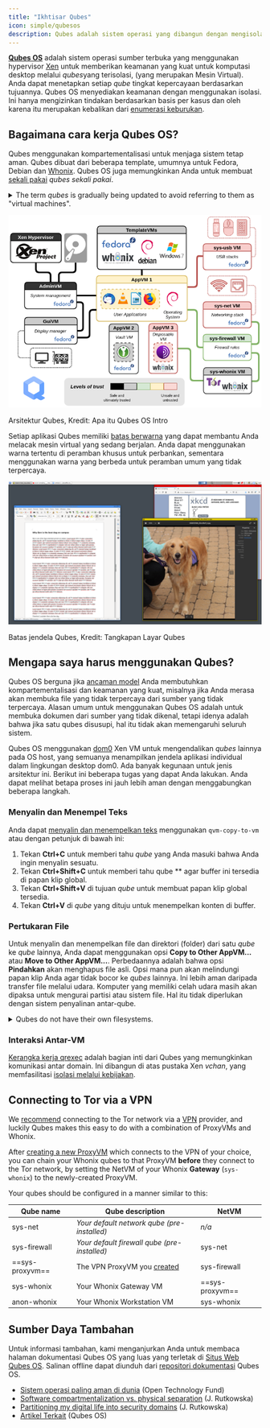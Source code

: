 ```yaml
---
title: "Ikhtisar Qubes"
icon: simple/qubesos
description: Qubes adalah sistem operasi yang dibangun dengan mengisolasi aplikasi di dalam *qubes* (sebelumnya disebut "VM") untuk meningkatkan keamanan.
---
```


[**Qubes OS**](../desktop.md#qubes-os) adalah sistem operasi sumber terbuka yang menggunakan hypervisor [Xen](https://en.wikipedia.org/wiki/Xen) untuk memberikan keamanan yang kuat untuk komputasi desktop melalui *qubes*yang terisolasi, (yang merupakan Mesin Virtual). Anda dapat menetapkan setiap *qube* tingkat kepercayaan berdasarkan tujuannya. Qubes OS menyediakan keamanan dengan menggunakan isolasi. Ini hanya mengizinkan tindakan berdasarkan basis per kasus dan oleh karena itu merupakan kebalikan dari [enumerasi keburukan](https://www.ranum.com/security/computer_security/editorials/dumb/).

## Bagaimana cara kerja Qubes OS?

Qubes menggunakan kompartementalisasi [](https://www.qubes-os.org/intro/) untuk menjaga sistem tetap aman. Qubes dibuat dari beberapa template, umumnya untuk Fedora, Debian dan [Whonix](../desktop.md#whonix). Qubes OS juga memungkinkan Anda untuk membuat [sekali pakai](https://www.qubes-os.org/doc/how-to-use-disposables/) *qubes sekali pakai*.

<details class="note" markdown>
<summary>The term <em>qubes</em> is gradually being updated to avoid referring to them as "virtual machines".</summary>

Beberapa informasi di sini dan di dokumentasi Qubes OS mungkin mengandung bahasa yang bertentangan karena istilah "appVM" secara bertahap diubah menjadi "qube". Qubes bukanlah mesin virtual secara keseluruhan, tetapi memiliki fungsi yang serupa dengan VM.

</details>

![Arsitektur Qubes](../assets/img/qubes/qubes-trust-level-architecture.png)
<figcaption>Arsitektur Qubes, Kredit: Apa itu Qubes OS Intro</figcaption>

Setiap aplikasi Qubes memiliki [batas berwarna](https://www.qubes-os.org/screenshots/) yang dapat membantu Anda melacak mesin virtual yang sedang berjalan. Anda dapat menggunakan warna tertentu di peramban khusus untuk perbankan, sementara menggunakan warna yang berbeda untuk peramban umum yang tidak terpercaya.

![Pembatas berwarna](../assets/img/qubes/r4.0-xfce-three-domains-at-work.png)
<figcaption>Batas jendela Qubes, Kredit: Tangkapan Layar Qubes</figcaption>

## Mengapa saya harus menggunakan Qubes?

Qubes OS berguna jika [ancaman model](../basics/threat-modeling.md) Anda membutuhkan kompartementalisasi dan keamanan yang kuat, misalnya jika Anda merasa akan membuka file yang tidak terpercaya dari sumber yang tidak terpercaya. Alasan umum untuk menggunakan Qubes OS adalah untuk membuka dokumen dari sumber yang tidak dikenal, tetapi idenya adalah bahwa jika satu qubes disusupi, hal itu tidak akan memengaruhi seluruh sistem.

Qubes OS menggunakan [dom0](https://wiki.xenproject.org/wiki/Dom0) Xen VM untuk mengendalikan *qubes* lainnya pada OS host, yang semuanya menampilkan jendela aplikasi individual dalam lingkungan desktop dom0. Ada banyak kegunaan untuk jenis arsitektur ini. Berikut ini beberapa tugas yang dapat Anda lakukan. Anda dapat melihat betapa proses ini jauh lebih aman dengan menggabungkan beberapa langkah.

### Menyalin dan Menempel Teks

Anda dapat [menyalin dan menempelkan teks](https://www.qubes-os.org/doc/how-to-copy-and-paste-text/) menggunakan `qvm-copy-to-vm` atau dengan petunjuk di bawah ini:

1. Tekan **Ctrl+C** untuk memberi tahu *qube* yang Anda masuki bahwa Anda ingin menyalin sesuatu.
2. Tekan **Ctrl+Shift+C** untuk memberi tahu qube ** agar buffer ini tersedia di papan klip global.
3. Tekan **Ctrl+Shift+V** di tujuan *qube* untuk membuat papan klip global tersedia.
4. Tekan **Ctrl+V** di *qube* yang dituju untuk menempelkan konten di buffer.

### Pertukaran File

Untuk menyalin dan menempelkan file dan direktori (folder) dari satu *qube* ke *qube* lainnya, Anda dapat menggunakan opsi **Copy to Other AppVM...** atau **Move to Other AppVM...**. Perbedaannya adalah bahwa opsi **Pindahkan** akan menghapus file asli. Opsi mana pun akan melindungi papan klip Anda agar tidak bocor ke *qubes* lainnya. Ini lebih aman daripada transfer file melalui udara. Komputer yang memiliki celah udara masih akan dipaksa untuk mengurai partisi atau sistem file. Hal itu tidak diperlukan dengan sistem penyalinan antar-qube.

<details class="note" markdown>
<summary>Qubes do not have their own filesystems.</summary>

You can [copy and move files](https://www.qubes-os.org/doc/how-to-copy-and-move-files/) between *qubes*. Ketika melakukan hal tersebut, perubahan tidak langsung dilakukan dan dapat dengan mudah dibatalkan jika terjadi kecelakaan. When you run a *qube*, it does not have a persistent filesystem. Anda dapat membuat dan menghapus file, tetapi perubahan ini bersifat sementara.

</details>

### Interaksi Antar-VM

[Kerangka kerja qrexec](https://www.qubes-os.org/doc/qrexec/) adalah bagian inti dari Qubes yang memungkinkan komunikasi antar domain. Ini dibangun di atas pustaka Xen *vchan*, yang memfasilitasi [isolasi melalui kebijakan](https://www.qubes-os.org/news/2020/06/22/new-qrexec-policy-system/).

## Connecting to Tor via a VPN

We [recommend](../advanced/tor-overview.md) connecting to the Tor network via a [VPN](../vpn.md) provider, and luckily Qubes makes this easy to do with a combination of ProxyVMs and Whonix.

After [creating a new ProxyVM](https://github.com/Qubes-Community/Contents/blob/master/docs/configuration/vpn.md) which connects to the VPN of your choice, you can chain your Whonix qubes to that ProxyVM **before** they connect to the Tor network, by setting the NetVM of your Whonix **Gateway** (`sys-whonix`) to the newly-created ProxyVM.

Your qubes should be configured in a manner similar to this:

| Qube name       | Qube description                                                                                                 | NetVM           |
| --------------- | ---------------------------------------------------------------------------------------------------------------- | --------------- |
| sys-net         | *Your default network qube (pre-installed)*                                                                      | *n/a*           |
| sys-firewall    | *Your default firewall qube (pre-installed)*                                                                     | sys-net         |
| ==sys-proxyvm== | The VPN ProxyVM you [created](https://github.com/Qubes-Community/Contents/blob/master/docs/configuration/vpn.md) | sys-firewall    |
| sys-whonix      | Your Whonix Gateway VM                                                                                           | ==sys-proxyvm== |
| anon-whonix     | Your Whonix Workstation VM                                                                                       | sys-whonix      |

## Sumber Daya Tambahan

Untuk informasi tambahan, kami menganjurkan Anda untuk membaca halaman dokumentasi Qubes OS yang luas yang terletak di [Situs Web Qubes OS](https://www.qubes-os.org/doc/). Salinan offline dapat diunduh dari [repositori dokumentasi](https://github.com/QubesOS/qubes-doc) Qubes OS.

- [Sistem operasi paling aman di dunia](https://www.opentech.fund/news/qubes-os-arguably-the-worlds-most-secure-operating-system-motherboard/) (Open Technology Fund)
- [Software compartmentalization vs. physical separation](https://invisiblethingslab.com/resources/2014/Software_compartmentalization_vs_physical_separation.pdf) (J. Rutkowska)
- [Partitioning my digital life into security domains](https://blog.invisiblethings.org/2011/03/13/partitioning-my-digital-life-into.html) (J. Rutkowska)
- [Artikel Terkait](https://www.qubes-os.org/news/categories/#articles) (Qubes OS)
